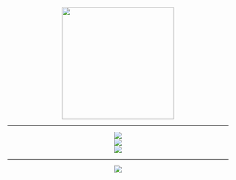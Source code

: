 <div align="center" id="user-content-toc">
  <img src='https://github.com/user-attachments/assets/dd92bf9b-7058-44f4-83b6-8ca089342c8c' width='256' />
</div>

---

<div align="center">
  <a href="https://skillicons.dev">
    <img src="https://skillicons.dev/icons?i=unity,unreal,godot" />
    <br/>
    <img src="https://skillicons.dev/icons?i=html,css,react,tailwind,nginx,git,mysql" />
    <br/>
    <img src="https://skillicons.dev/icons?i=cs,java,js" />
  </a>
</div>

---

<p align="center">
  <img src="https://cdn.discordapp.com/emojis/667396343790174228.gif?size=128&quality=lossless" />
</p>
